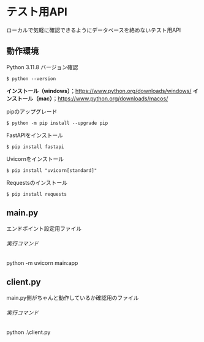 # テスト用API
ローカルで気軽に確認できるようにデータベースを絡めないテスト用API

## 動作環境
Python 3.11.8
バージョン確認
```
$ python --version
```
**インストール（windows）**；https://www.python.org/downloads/windows/
**インストール（mac）**；https://www.python.org/downloads/macos/

pipのアップグレード
```
$ python -m pip install --upgrade pip
```

FastAPIをインストール
```
$ pip install fastapi
```

Uvicornをインストール
```
$ pip install "uvicorn[standard]"
```

Requestsのインストール
```
$ pip install requests
```

## main.py
エンドポイント設定用ファイル
###### 実行コマンド
python -m uvicorn main:app

## client.py
main.py側がちゃんと動作しているか確認用のファイル
###### 実行コマンド
python .\client.py
